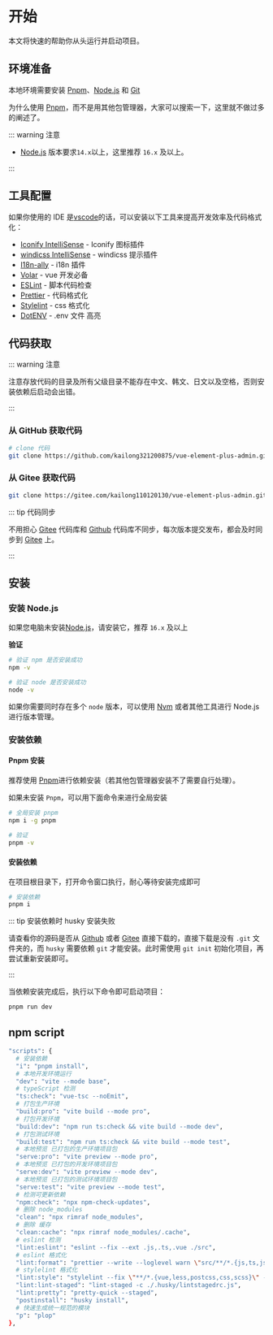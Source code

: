 # 开始

本文将快速的帮助你从头运行并启动项目。

## 环境准备

本地环境需要安装 [Pnpm](https://pnpm.io/)、[Node.js](http://nodejs.org/) 和 [Git](https://git-scm.com/)

为什么使用 [Pnpm](https://pnpm.io/)，而不是用其他包管理器，大家可以搜索一下，这里就不做过多的阐述了。

::: warning 注意

- [Node.js](http://nodejs.org/) 版本要求`14.x`以上，这里推荐 `16.x` 及以上。

:::

## 工具配置

如果你使用的 IDE 是[vscode](https://code.visualstudio.com/)的话，可以安装以下工具来提高开发效率及代码格式化：

- [Iconify IntelliSense](https://marketplace.visualstudio.com/items?itemName=antfu.iconify) - Iconify 图标插件
- [windicss IntelliSense](https://marketplace.visualstudio.com/items?itemName=voorjaar.windicss-intellisense) - windicss 提示插件
- [I18n-ally](https://marketplace.visualstudio.com/items?itemName=Lokalise.i18n-ally) - i18n 插件
- [Volar](https://gitee.com/link?target=https%3A%2F%2Fmarketplace.visualstudio.com%2Fitems%3FitemName%3Djohnsoncodehk.volar) - vue 开发必备
- [ESLint](https://marketplace.visualstudio.com/items?itemName=dbaeumer.vscode-eslint) - 脚本代码检查
- [Prettier](https://marketplace.visualstudio.com/items?itemName=esbenp.prettier-vscode) - 代码格式化
- [Stylelint](https://marketplace.visualstudio.com/items?itemName=stylelint.vscode-stylelint) - css 格式化
- [DotENV](https://marketplace.visualstudio.com/items?itemName=mikestead.dotenv) - .env 文件 高亮

## 代码获取

::: warning 注意

注意存放代码的目录及所有父级目录不能存在中文、韩文、日文以及空格，否则安装依赖后启动会出错。

:::

### 从 GitHub 获取代码

```bash
# clone 代码
git clone https://github.com/kailong321200875/vue-element-plus-admin.git

```

### 从 Gitee 获取代码

```bash
git clone https://gitee.com/kailong110120130/vue-element-plus-admin.git
```

::: tip 代码同步

不用担心 [Gitee](https://gitee.com/kailong110120130/vue-element-plus-admin) 代码库和 [Github](https://github.com/kailong321200875/vue-element-plus-admin) 代码库不同步，每次版本提交发布，都会及时同步到 [Gitee](https://gitee.com/kailong110120130/vue-element-plus-admin) 上。

:::

## 安装

### 安装 Node.js

如果您电脑未安装[Node.js](https://nodejs.org/en/)，请安装它，推荐 `16.x` 及以上

**验证**

```bash
# 验证 npm 是否安装成功
npm -v

# 验证 node 是否安装成功
node -v
```

如果你需要同时存在多个 `node` 版本，可以使用 [Nvm](https://github.com/nvm-sh/nvm) 或者其他工具进行 Node.js 进行版本管理。

### 安装依赖

#### Pnpm 安装

推荐使用 [Pnpm](https://pnpm.io/)进行依赖安装（若其他包管理器安装不了需要自行处理）。

如果未安装 `Pnpm`，可以用下面命令来进行全局安装

```bash
# 全局安装 pnpm
npm i -g pnpm

# 验证
pnpm -v
```

#### 安装依赖

在项目根目录下，打开命令窗口执行，耐心等待安装完成即可

```bash
# 安装依赖
pnpm i
```

::: tip 安装依赖时 husky 安装失败

请查看你的源码是否从 [Github](https://github.com/kailong321200875/vue-element-plus-admin) 或者 [Gitee](https://gitee.com/kailong110120130/vue-element-plus-admin) 直接下载的，直接下载是没有 `.git` 文件夹的，而 `husky` 需要依赖 `git` 才能安装。此时需使用 `git init` 初始化项目，再尝试重新安装即可。

:::

当依赖安装完成后，执行以下命令即可启动项目：

```bash
pnpm run dev
```

## npm script

```bash
"scripts": {
  # 安装依赖
  "i": "pnpm install",
  # 本地开发环境运行
  "dev": "vite --mode base",
  # typeScript 检测
  "ts:check": "vue-tsc --noEmit",
  # 打包生产环境
  "build:pro": "vite build --mode pro",
  # 打包开发环境
  "build:dev": "npm run ts:check && vite build --mode dev",
  # 打包测试环境
  "build:test": "npm run ts:check && vite build --mode test",
  # 本地预览 已打包的生产环境项目包
  "serve:pro": "vite preview --mode pro",
  # 本地预览 已打包的开发环境项目包
  "serve:dev": "vite preview --mode dev",
  # 本地预览 已打包的测试环境项目包
  "serve:test": "vite preview --mode test",
  # 检测可更新依赖
  "npm:check": "npx npm-check-updates",
  # 删除 node_modules
  "clean": "npx rimraf node_modules",
  # 删除 缓存
  "clean:cache": "npx rimraf node_modules/.cache",
  # eslint 检测
  "lint:eslint": "eslint --fix --ext .js,.ts,.vue ./src",
  # eslint 格式化
  "lint:format": "prettier --write --loglevel warn \"src/**/*.{js,ts,json,tsx,css,less,vue,html,md}\"",
  # stylelint 格式化
  "lint:style": "stylelint --fix \"**/*.{vue,less,postcss,css,scss}\" --cache --cache-location node_modules/.cache/stylelint/",
  "lint:lint-staged": "lint-staged -c ./.husky/lintstagedrc.js",
  "lint:pretty": "pretty-quick --staged",
  "postinstall": "husky install",
  # 快速生成统一规范的模块
  "p": "plop"
},
```
